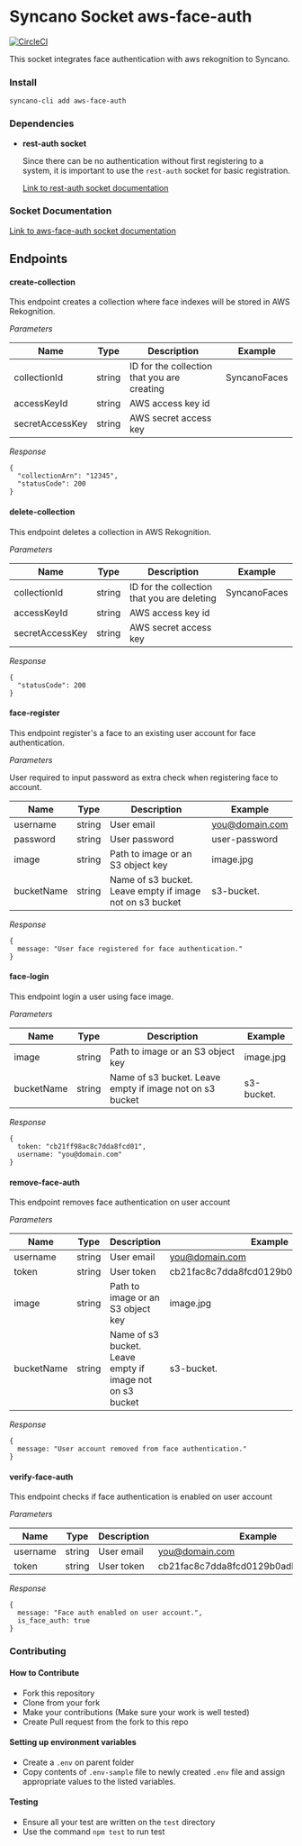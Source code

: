 # Syncano Socket aws-face-auth
[![CircleCI](https://circleci.com/gh/Syncano/syncano-socket-aws-face-auth.svg?style=svg)](https://circleci.com/gh/Syncano/syncano-socket-aws-face-auth)

This socket integrates face authentication with aws rekognition to Syncano.

### Install

```
syncano-cli add aws-face-auth
```

### Dependencies
* **rest-auth socket**
    
    Since there can be no authentication without first registering to a system, it is important to use the `rest-auth` socket for basic registration.

    [Link to rest-auth socket documentation](https://syncano.io/#/sockets/two-factor-auth)

### Socket Documentation
[Link to aws-face-auth socket documentation](https://syncano.io/#/sockets/aws-face-auth)


## Endpoints

#### create-collection

This endpoint creates a collection where face indexes will be stored in AWS Rekognition.

*_Parameters_*

| Name          | Type      | Description  | Example
| ------------- |----------| ------------| ---------
| collectionId  | string   | ID for the collection that you are creating | SyncanoFaces
| accessKeyId  | string   | AWS access key id |
| secretAccessKey  | string   | AWS secret access key |

*_Response_*

```
{
  "collectionArn": "12345",
  "statusCode": 200
}
```

#### delete-collection

This endpoint deletes a collection in AWS Rekognition.

*_Parameters_*


| Name          | Type      | Description  | Example
| ------------- |-----------| ------------| ---------
| collectionId  | string   | ID for the collection that you are deleting | SyncanoFaces
| accessKeyId  | string   | AWS access key id |
| secretAccessKey  | string   | AWS secret access key |

*_Response_*

```
{
  "statusCode": 200
}
```

#### face-register

This endpoint register's a face to an existing user account for face authentication.

*_Parameters_*

User required to input password as extra check when registering face to account.

| Name          | Type      | Description  | Example
| ------------- |-----------| ------------| ---------
| username      | string   | User email   | you@domain.com
| password     | string    | User password | user-password
| image        | string    | Path to image or an S3 object key | image.jpg
| bucketName   | string    | Name of s3 bucket. Leave empty if image not on s3 bucket  | s3-bucket.

*_Response_*

```
{
  message: "User face registered for face authentication."
}
```

#### face-login

This endpoint login a user using face image.

*_Parameters_*


| Name          | Type      | Description  | Example
| ------------- |-----------| ------------| ---------
| image        | string    | Path to image or an S3 object key | image.jpg
| bucketName   | string    | Name of s3 bucket. Leave empty if image not on s3 bucket  | s3-bucket.

*_Response_*

```
{
  token: "cb21ff98ac8c7dda8fcd01",
  username: "you@domain.com"
}
```

#### remove-face-auth

This endpoint removes face authentication on user account

*_Parameters_*


| Name          | Type      | Description  | Example
| ------------- |-----------| ------------| ---------
| username      | string   | User email   | you@domain.com
| token     | string    | User token | cb21fac8c7dda8fcd0129b0adb0254dea5c8e
| image        | string    | Path to image or an S3 object key | image.jpg
| bucketName   | string    | Name of s3 bucket. Leave empty if image not on s3 bucket  | s3-bucket.


*Response*

```
{
  message: "User account removed from face authentication."
}
```

#### verify-face-auth

This endpoint checks if face authentication is enabled on user account

*_Parameters_*


| Name          | Type      | Description  | Example
| ------------- |-----------| ------------| ---------
| username      | string   | User email   | you@domain.com
| token     | string    | User token | cb21fac8c7dda8fcd0129b0adb0254dea5c8e


*Response*

```
{
  message: "Face auth enabled on user account.",
  is_face_auth: true
}
```

### Contributing

#### How to Contribute
  * Fork this repository
  * Clone from your fork
  * Make your contributions (Make sure your work is well tested)
  * Create Pull request from the fork to this repo

#### Setting up environment variables
  * Create a `.env` on parent folder
  * Copy contents of `.env-sample` file to newly created `.env` file and assign appropriate values to the listed variables.

#### Testing
  * Ensure all your test are written on the `test` directory
  * Use the command `npm test` to run test

